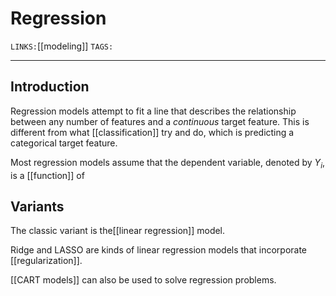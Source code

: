 # Regression
`LINKS:`[[modeling]]
`TAGS:`

---
## Introduction
Regression models attempt to fit a line that describes the relationship between any number of features and a *continuous* target feature. This is different from what [[classification]] try and do, which is predicting a categorical target feature. 

Most regression models assume that the dependent variable, denoted by $Y_i$, is a [[function]] of 

## Variants
The classic variant is the[[linear regression]] model. 

Ridge and LASSO are kinds of linear regression models that incorporate [[regularization]]. 

[[CART models]] can also be used to solve regression problems.